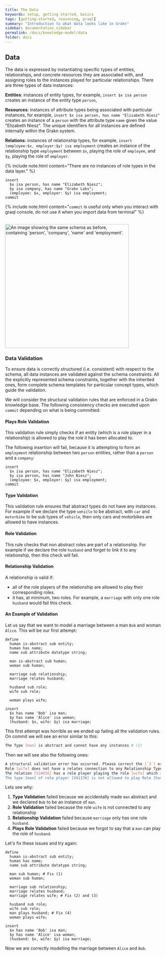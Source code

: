 ```yaml
---
title: The Data
keywords: setup, getting started, basics
tags: [getting-started, reasoning, graql]
summary: "Introduction to what data looks like in Grakn"
sidebar: documentation_sidebar
permalink: /docs/knowledge-model/data
folder: docs
---
```


## Data

The data is expressed by instantiating specific types of entities, relationships, and concrete resources they are associated with, and assigning roles to the instances played for particular relationships. There are three types of data instances:

**Entities**: instances of entity types, for example, `insert $x isa person` creates an instance of the entity type `person`,

**Resources**: instances of attribute types being associated with particular instances, for example, `insert $x isa person, has name "Elisabeth Niesz"` creates an instance of a `person` with the attribute type `name` given the value "Elizabeth Niesz". The unique identifiers for all instances are defined internally within the Grakn system.

**Relations**: instances of relationship types, for example, `insert (employee:$x, employer:$y) isa employment` creates an instance of the relationship type `employment` between `$x`, playing the role of `employee`, and `$y`, playing the role of `employer`.

{% include note.html content="There are no instances of role types in the data layer." %}

```graql-test-ignore
insert
  $x isa person, has name "Elizabeth Niesz";
  $y isa company, has name "Grakn Labs";
  (employee: $x, employer: $y) isa employment;
commit
```

{% include note.html content="`commit` is useful only when you interact with graql console, do not use it when you import data from terminal" %}

<br /> <img src="/images/knowledge-model7.png" style="width: 400px;" alt="
An image showing the same schema as before, containing 'person', 'company', 'name' and 'employment'.
"/> <br />


### Data Validation

To ensure data is correctly structured (i.e. consistent) with respect to the schema, all data instances are validated against the schema constraints. All the explicitly represented schema constraints, together with the inherited ones, form complete schema templates for particular concept types, which guide the validation.

We will consider the structural validation rules that are enforced in a Grakn knowledge base. The following consistency checks are executed upon `commit` depending on what is being committed:

#### Plays Role Validation

This validation rule simply checks if an entity (which is a role player in a relationship) is allowed to play the role it has been allocated to.

The following insertion will fail, because it is attempting to form an `employment` relationship between two `person` entities, rather than a `person` and a `company`:

```graql-test-ignore
insert
  $x isa person, has name "Elizabeth Niesz";
  $y isa person, has name "John Niesz";
  (employee: $x, employer: $y) isa employment;
commit
```


#### Type Validation

This validation rule ensures that abstract types do not have any instances. For example if we declare the type `vehicle` to be abstract, with `car` and `motorbike` to be sub types of `vehicle`, then only cars and motorbikes are allowed to have instances.

#### Role Validation

This rule checks that non abstract roles are part of a relationship. For example if we declare the role `husband` and forget to link it to any relationship, then this check will fail.

#### Relationship Validation

A relationship is valid if:

* all of the role players of the relationship are allowed to play their corresponding roles.
* it has, at minimum, two roles. For example, a `marriage` with only one role `husband` would fail this check.

#### An Example of Validation

Let us say that we want to model a marriage between a man `Bob` and woman `Alice`.
This will be our first attempt:

<!-- This example is meant to fail TODO: Make this only parse, not execute -->
```graql-test-ignore
define
  human is-abstract sub entity;
  human has name;
  name sub attribute datatype string;

  man is-abstract sub human;
  woman sub human;

  marriage sub relationship;
  marriage relates husband;

  husband sub role;
  wife sub role;

  woman plays wife;

insert
  $x has name 'Bob' isa man;
  $y has name 'Alice' isa woman;
  (husband: $x, wife: $y) isa marriage;
```

This first attempt was horrible as we ended up failing all the validation rules.
On commit we will see an error similar to this:

```bash
The Type [man] is abstract and cannot have any instances # (1)
```

Then we will see also the following ones:

```bash
A structural validation error has occurred. Please correct the [`3`] errors found.
Role [wife] does not have a relates connection to any Relationship Type. # (2)
The relation [V24656] has a role player playing the role [wife] which it's type [marriage] is not connecting to via a relates connection # (3)
The type [man] of role player [V41176] is not allowed to play Role [husband] # (4)
```

Lets see why:

1. **Type Validation** failed because we accidentally made `man` abstract and we declared `Bob` to be an instance of `man`.
2. **Role Validation** failed because the role `wife` is not connected to any relationship
3. **Relationship Validation** failed because `marriage` only has one role `husband`.
4. **Plays Role Validation** failed because we forgot to say that a `man` can play the role of `husband`.

Let's fix these issues and try again:

```graql
define
  human is-abstract sub entity;
  human has name;
  name sub attribute datatype string;

  man sub human; # Fix (1)
  woman sub human;

  marriage sub relationship;
  marriage relates husband;
  marriage relates wife; # Fix (2) and (3)

  husband sub role;
  wife sub role;
  man plays husband; # Fix (4)
  woman plays wife;

insert
  $x has name 'Bob' isa man;
  $y has name 'Alice' isa woman;
  (husband: $x, wife: $y) isa marriage;
```

Now we are correctly modelling the marriage between `Alice` and `Bob`.
